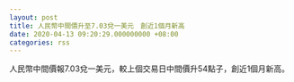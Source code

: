 ```yaml
---
layout: post
title: 人民幣中間價升至7.03兌一美元　創近1個月新高
date: 2020-04-13 09:20:29.000000000 +08:00
categories: rss
---
```


人民幣中間價報7.03兌一美元，較上個交易日中間價升54點子，創近1個月新高。
